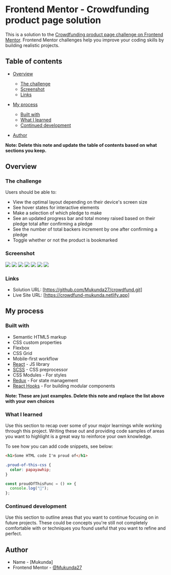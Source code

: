 # Frontend Mentor - Crowdfunding product page solution

This is a solution to the [Crowdfunding product page challenge on Frontend Mentor](https://www.frontendmentor.io/challenges/crowdfunding-product-page-7uvcZe7ZR). Frontend Mentor challenges help you improve your coding skills by building realistic projects.

## Table of contents

- [Overview](#overview)
  - [The challenge](#the-challenge)
  - [Screenshot](#screenshot)
  - [Links](#links)
- [My process](#my-process)

  - [Built with](#built-with)
  - [What I learned](#what-i-learned)
  - [Continued development](#continued-development)

- [Author](#author)

**Note: Delete this note and update the table of contents based on what sections you keep.**

## Overview

### The challenge

Users should be able to:

- View the optimal layout depending on their device's screen size
- See hover states for interactive elements
- Make a selection of which pledge to make
- See an updated progress bar and total money raised based on their pledge total after confirming a pledge
- See the number of total backers increment by one after confirming a pledge
- Toggle whether or not the product is bookmarked

### Screenshot

![](./screenshots/Screenshot_Crowdfund_1.png)
![](./screenshots/Screenshot_Crowdfund_2.png)
![](./screenshots/Screenshot_Crowdfund_3.png)
![](./screenshots/Screenshot_Crowdfund_4.png)
![](./screenshots/Screenshot_Crowdfund_5.png)
![](./screenshots/Screenshot_Crowdfund_6.png)
![](./screenshots/Screenshot_Crowdfund_7.png)

### Links

- Solution URL: [https://github.com/Mukunda27/crowdfund.git]
- Live Site URL: [https://crowdfund-mukunda.netlify.app]

## My process

### Built with

- Semantic HTML5 markup
- CSS custom properties
- Flexbox
- CSS Grid
- Mobile-first workflow
- [React](https://reactjs.org/) - JS library
- [SCSS](https://sass-lang.com/) - CSS preprocessor
- CSS Modules - For styles
- [Redux](https://redux.js.org/) - For state management
- [React Hooks](https://reactjs.org/docs/getting-started.html) - For building modular components

**Note: These are just examples. Delete this note and replace the list above with your own choices**

### What I learned

Use this section to recap over some of your major learnings while working through this project. Writing these out and providing code samples of areas you want to highlight is a great way to reinforce your own knowledge.

To see how you can add code snippets, see below:

```html
<h1>Some HTML code I'm proud of</h1>
```

```css
.proud-of-this-css {
  color: papayawhip;
}
```

```js
const proudOfThisFunc = () => {
  console.log("🎉");
};
```

### Continued development

Use this section to outline areas that you want to continue focusing on in future projects. These could be concepts you're still not completely comfortable with or techniques you found useful that you want to refine and perfect.

## Author

- Name - [Mukunda]
- Frontend Mentor - [@Mukunda27](https://www.frontendmentor.io/profile/Mukunda27)
